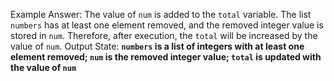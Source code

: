 Example Answer: 
The value of `num` is added to the `total` variable. The list `numbers` has at least one element removed, and the removed integer value is stored in `num`. Therefore, after execution, the `total` will be increased by the value of `num`. 
Output State: **`numbers` is a list of integers with at least one element removed; `num` is the removed integer value; `total` is updated with the value of `num`**